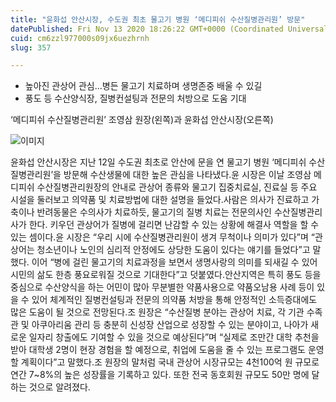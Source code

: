 ```yaml
---
title: "윤화섭 안산시장, 수도권 최초 물고기 병원 ‘메디피쉬 수산질병관리원’ 방문"
datePublished: Fri Nov 13 2020 18:26:22 GMT+0000 (Coordinated Universal Time)
cuid: cm6zzl977000s09jx6uezhrnh
slug: 357

---
```



- 높아진 관상어 관심…병든 물고기 치료하며 생명존중 배울 수 있길
- 풍도 등 수산양식장, 질병컨설팅과 전문의 처방으로 도움 기대

‘메디피쉬 수산질병관리원’ 조영삼 원장(왼쪽)과 윤화섭 안산시장(오른쪽)

![이미지](https://cdn.hashnode.com/res/hashnode/image/upload/v1739248396743/97165de7-99a0-4a39-a1eb-e06845cc1408.jpeg)

윤화섭 안산시장은 지난 12일 수도권 최초로 안산에 문을 연 물고기 병원 ‘메디피쉬 수산질병관리원’을 방문해 수산생물에 대한 높은 관심을 나타냈다.윤 시장은 이날 조영삼 메디피쉬 수산질병관리원장의 안내로 관상어 종류와 물고기 집중치료실, 진료실 등 주요 시설을 둘러보고 의약품 및 치료방법에 대한 설명을 들었다.사람은 의사가 진료하고 가축이나 반려동물은 수의사가 치료하듯, 물고기의 질병 치료는 전문의사인 수산질병관리사가 한다. 키우던 관상어가 질병에 걸리면 난감할 수 있는 상황에 해결사 역할을 할 수 있는 셈이다.윤 시장은 “우리 시에 수산질병관리원이 생겨 무척이나 의미가 있다”며 “관상어는 청소년이나 노인의 심리적 안정에도 상당한 도움이 있다는 얘기를 들었다”고 말했다. 이어 “병에 걸린 물고기의 치료과정을 보면서 생명사랑의 의미를 되새길 수 있어 시민의 삶도 한층 풍요로워질 것으로 기대한다”고 덧붙였다.안산지역은 특히 풍도 등을 중심으로 수산양식을 하는 어민이 많아 무분별한 약품사용으로 약품오남용 사례 등이 있을 수 있어 체계적인 질병컨설팅과 전문의 의약품 처방을 통해 안정적인 소득증대에도 많은 도움이 될 것으로 전망된다.조 원장은 “수산질병 분야는 관상어 치료, 각 기관 수족관 및 아쿠아리움 관리 등 충분히 신성장 산업으로 성장할 수 있는 분야이고, 나아가 새로운 일자리 창출에도 기여할 수 있을 것으로 예상된다”며 “실제로 조만간 대학 추천을 받아 대학생 2명이 현장 경험을 할 예정으로, 취업에 도움을 줄 수 있는 프로그램도 운영할 계획이다”고 말했다.조 원장의 말처럼 국내 관상어 시장규모는 4천100억 원 규모로 연간 7~8%의 높은 성장률을 기록하고 있다. 또한 전국 동호회원 규모도 50만 명에 달하는 것으로 알려졌다.